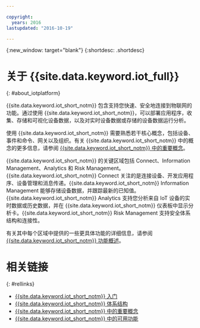 ```yaml
---

copyright:
  years: 2016
lastupdated: "2016-10-19"

---
```


{:new_window: target="blank"}
{:shortdesc: .shortdesc}

# 关于 {{site.data.keyword.iot_full}}
{: #about_iotplatform}

{{site.data.keyword.iot_short_notm}} 包含支持您快速、安全地连接到物联网的功能。通过使用 {{site.data.keyword.iot_short_notm}}，可以部署应用程序，收集、存储和可视化设备数据，以及对实时设备数据或存储的设备数据运行分析。

使用 {{site.data.keyword.iot_short_notm}} 需要熟悉若干核心概念，包括设备、事件和命令、网关以及组织。有关 {{site.data.keyword.iot_short_notm}} 中的概念的更多信息，请参阅 [{{site.data.keyword.iot_short_notm}} 中的重要概念](/iotplatform_overview.html#wwatsoniotplatform_importantconcepts)。

{{site.data.keyword.iot_short_notm}} 的关键区域包括 Connect、Information Management、Analytics 和 Risk Management。{{site.data.keyword.iot_short_notm}} Connect 关注的是连接设备、开发应用程序、设备管理和消息传递。{{site.data.keyword.iot_short_notm}} Information Management 能够存储设备数据，并跟踪最新的已知值。{{site.data.keyword.iot_short_notm}} Analytics 支持您分析来自 IoT 设备的实时数据或历史数据，并在 {{site.data.keyword.iot_short_notm}} 仪表板中显示分析卡。{{site.data.keyword.iot_short_notm}} Risk Management 支持安全体系结构和连接性。

有关其中每个区域中提供的一些更具体功能的详细信息，请参阅 [{{site.data.keyword.iot_short_notm}} 功能概述](/feature_overview.html)。

# 相关链接
{: #rellinks}
* [{{site.data.keyword.iot_short_notm}} 入门](/index.html?pos=2)
* [{{site.data.keyword.iot_short_notm}} 体系结构](/iotplatform_overview.html#watsoniotplatform_architecture)
* [{{site.data.keyword.iot_short_notm}} 中的重要概念](/iotplatform_overview.html#watsoniotplatform_importantconcepts)
* [{{site.data.keyword.iot_short_notm}} 中的可用功能](/feature_overview.html)
